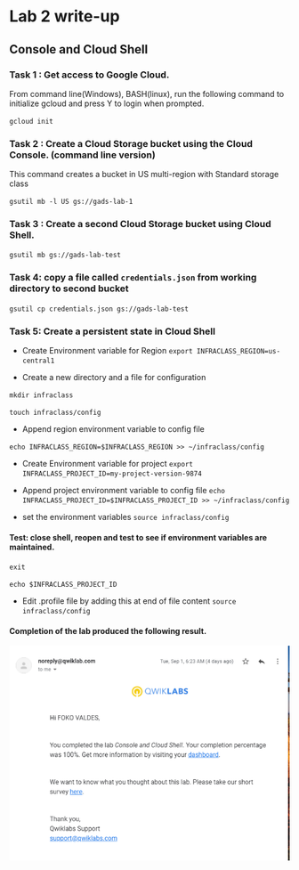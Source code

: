 # Lab 2 write-up

## Console and Cloud Shell

### Task 1 : Get access to Google Cloud.
 From command line(Windows), BASH(linux), run  the following command to initialize gcloud and  press Y to login when prompted. 

 `gcloud init`

### Task 2 : Create a Cloud Storage bucket using the Cloud Console. (command line version)
This command creates a bucket in US multi-region with Standard storage class

`gsutil mb -l US gs://gads-lab-1`

### Task 3 : Create a second Cloud Storage bucket using Cloud Shell.

`gsutil mb gs://gads-lab-test`

### Task 4: copy a file called `credentials.json` from working directory to second bucket
`gsutil cp credentials.json gs://gads-lab-test`

### Task 5: Create a persistent state in Cloud Shell
- Create Environment variable for Region
`export INFRACLASS_REGION=us-central1`

- Create a new directory and a file for configuration

`mkdir infraclass`

`touch infraclass/config`

- Append region environment variable to config file

`echo INFRACLASS_REGION=$INFRACLASS_REGION >> ~/infraclass/config`

- Create Environment variable for project
`export INFRACLASS_PROJECT_ID=my-project-version-9874`

- Append project environment variable to config file
`echo INFRACLASS_PROJECT_ID=$INFRACLASS_PROJECT_ID >> ~/infraclass/config`

- set the environment variables
`source infraclass/config`

#### Test: close shell, reopen and test to see if environment variables are maintained.
`exit`

`echo $INFRACLASS_PROJECT_ID`

- Edit .profile file by adding this at end of file content
`source infraclass/config`



#### Completion of the lab produced the following result. 
![Image of lab 1](screenshots/console-and-cloud-shell.png)